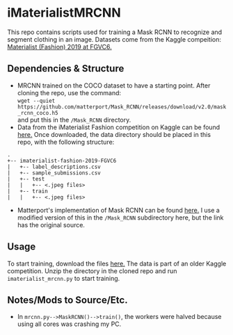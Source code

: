 # iMaterialistMRCNN
This repo contains scripts used for training a Mask RCNN to recognize and segment clothing in an image. Datasets come from the Kaggle compeition: [Materialist (Fashion) 2019 at FGVC6.](https://www.kaggle.com/c/imaterialist-fashion-2019-FGVC6/overview)

## Dependencies & Structure
  * MRCNN trained on the COCO dataset to have a starting point. After cloning the repo, use the command:   
  `wget --quiet https://github.com/matterport/Mask_RCNN/releases/download/v2.0/mask_rcnn_coco.h5`  
    and put this in the `/Mask_RCNN` directory.
  * Data from the iMaterialist Fashion competition on Kaggle can be found [here.](https://www.kaggle.com/c/imaterialist-fashion-2019-FGVC6/data) Once downloaded, the data directory should be placed in this repo, with the following structure:  
```
.  
+-- imaterialist-fashion-2019-FGVC6    
|   +-- label_descriptions.csv  
|   +-- sample_submissions.csv  
|   +-- test  
|   |   +-- <.jpeg files>  
|   +-- train  
|   |   +-- <.jpeg files>  
```
  * Matterport's implementation of Mask RCNN can be found [here.](https://github.com/matterport/Mask_RCNN) I use a modified version of this in the `/Mask_RCNN` subdirectory here, but the link has the original source.
  
## Usage
To start training, download the files [here.](https://www.kaggle.com/c/imaterialist-fashion-2019-FGVC6/data) The data is part of an older Kaggle competition. Unzip the directory in the cloned repo and run `imaterialist_mrcnn.py` to start training.

## Notes/Mods to Source/Etc.
  * In `mrcnn.py-->MaskRCNN()-->train()`, the workers were halved because using all cores was crashing my PC.
